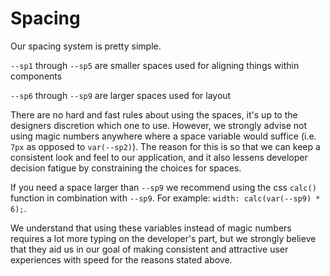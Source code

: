 # Spacing

Our spacing system is pretty simple.

`--sp1` through `--sp5` are smaller spaces used for aligning things within components

`--sp6` through `--sp9` are larger spaces used for layout

There are no hard and fast rules about using the spaces, it's up to the designers discretion which one to use. However, we strongly advise not using magic numbers anywhere where a space variable would suffice (i.e. `7px` as opposed to `var(--sp2)`). The reason for this is so that we can keep a consistent look and feel to our application, and it also lessens developer decision fatigue by constraining the choices for spaces.

If you need a space larger than `--sp9` we recommend using the css `calc()` function in combination with `--sp9`. For example: `width: calc(var(--sp9) * 6);`.

We understand that using these variables instead of magic numbers requires a lot more typing on the developer's part, but we strongly believe that they aid us in our goal of making consistent and attractive user experiences with speed for the reasons stated above.
